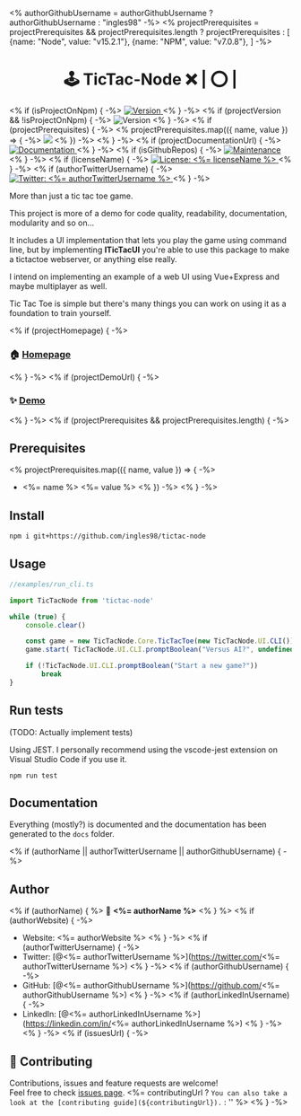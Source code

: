 <% authorGithubUsername = authorGithubUsername ? authorGithubUsername : "ingles98" -%>
<% projectPrerequisites = projectPrerequisites && projectPrerequisites.length ? projectPrerequisites : [
  {name: "Node", value: "v15.2.1"},
  {name: "NPM", value: "v7.0.8"},
] -%>

<h1 align="center">
  🕹 TicTac-Node ❌ | ⭕️ |   
</h1>
<p>
<% if (isProjectOnNpm) { -%>
  <a href="https://www.npmjs.com/package/<%= projectName %>" target="_blank">
    <img alt="Version" src="https://img.shields.io/npm/v/<%= projectName %>.svg">
  </a>
<% } -%>
<% if (projectVersion && !isProjectOnNpm) { -%>
  <img alt="Version" src="https://img.shields.io/badge/version-<%= projectVersion %>-blue.svg?cacheSeconds=2592000" />
<% } -%>
<% if (projectPrerequisites) { -%>
<% projectPrerequisites.map(({ name, value }) => { -%>
  <img src="https://img.shields.io/badge/<%= name %>-<%= encodeURIComponent(value) %>-blue.svg" />
<% }) -%>
<% } -%>
<% if (projectDocumentationUrl) { -%>
  <a href="<%= projectDocumentationUrl %>" target="_blank">
    <img alt="Documentation" src="https://img.shields.io/badge/documentation-yes-brightgreen.svg" />
  </a>
<% } -%>
<% if (isGithubRepos) { -%>
  <a href="<%= repositoryUrl %>/graphs/commit-activity" target="_blank">
    <img alt="Maintenance" src="https://img.shields.io/badge/Maintained%3F-yes-green.svg" />
  </a>
<% } -%>
<% if (licenseName) { -%>
  <a href="<%= licenseUrl ? licenseUrl : '#' %>" target="_blank">
    <img alt="License: <%= licenseName %>" src="https://img.shields.io/<%= isGithubRepos ? `github/license/${authorGithubUsername}/${projectName}` : `badge/License-${licenseName}-yellow.svg` %>" />
  </a>
<% } -%>
<% if (authorTwitterUsername) { -%>
  <a href="https://twitter.com/<%= authorTwitterUsername %>" target="_blank">
    <img alt="Twitter: <%= authorTwitterUsername %>" src="https://img.shields.io/twitter/follow/<%= authorTwitterUsername %>.svg?style=social" />
  </a>
<% } -%>
</p>

More than just a tic tac toe game.

This project is more of a demo for code quality, readability, documentation, modularity and so on...

It includes a UI implementation that lets you play the game using command line, but by implementing **ITicTacUI** you're able to use this package to make a tictactoe webserver, or anything else really.

I intend on implementing an example of a web UI using Vue+Express and maybe multiplayer as well.

Tic Tac Toe is simple but there's many things you can work on using it as a foundation to train yourself.

<% if (projectHomepage) { -%>

### 🏠 [Homepage](<%= projectHomepage %>)
<% } -%>
<% if (projectDemoUrl) { -%>

### ✨ [Demo](<%= projectDemoUrl %>)
<% } -%>
<% if (projectPrerequisites && projectPrerequisites.length) { -%>

## Prerequisites

<% projectPrerequisites.map(({ name, value }) => { -%>
- <%= name %> <%= value %>
<% }) -%>
<% } -%>

## Install

`npm i git+https://github.com/ingles98/tictac-node`


## Usage

```typescript
//examples/run_cli.ts

import TicTacNode from 'tictac-node'

while (true) {
    console.clear()

    const game = new TicTacNode.Core.TicTacToe(new TicTacNode.UI.CLI())
    game.start( TicTacNode.UI.CLI.promptBoolean("Versus AI?", undefined) )

    if (!TicTacNode.UI.CLI.promptBoolean("Start a new game?"))
        break
}
```

## Run tests

(TODO: Actually implement tests)

Using JEST. I personally recommend using the vscode-jest extension on Visual Studio Code if you use it.

`npm run test`

## Documentation

Everything (mostly?) is documented and the documentation has been generated to the `docs` folder.

<% if (authorName || authorTwitterUsername || authorGithubUsername) { -%>

## Author
<% if (authorName) { %>
👤 **<%= authorName %>**
<% } %>
<% if (authorWebsite) { -%>
* Website: <%= authorWebsite %>
<% } -%>
<% if (authorTwitterUsername) { -%>
* Twitter: [@<%= authorTwitterUsername %>](https://twitter.com/<%= authorTwitterUsername %>)
<% } -%>
<% if (authorGithubUsername) { -%>
* GitHub: [@<%= authorGithubUsername %>](https://github.com/<%= authorGithubUsername %>)
<% } -%>
<% if (authorLinkedInUsername) { -%>
* LinkedIn: [@<%= authorLinkedInUsername %>](https://linkedin.com/in/<%= authorLinkedInUsername %>)
<% } -%>
<% } -%>
<% if (issuesUrl) { -%>

## 🤝 Contributing

Contributions, issues and feature requests are welcome!<br />Feel free to check [issues page](<%= issuesUrl %>). <%= contributingUrl ? `You can also take a look at the [contributing guide](${contributingUrl}).` : '' %>
<% } -%>
